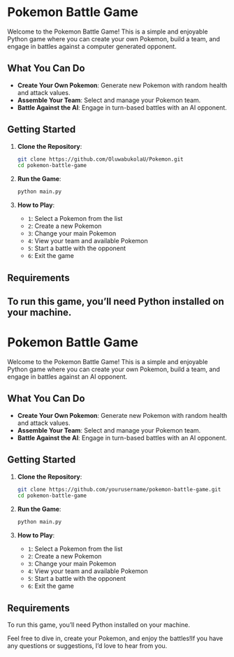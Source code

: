 # Pokemon Battle Game

Welcome to the Pokemon Battle Game! This is a simple and enjoyable Python game where you can create your own Pokemon, build a team, and engage in battles against a computer generated opponent.

## What You Can Do

- **Create Your Own Pokemon**: Generate new Pokemon with random health and attack values.
- **Assemble Your Team**: Select and manage your Pokemon team.
- **Battle Against the AI**: Engage in turn-based battles with an AI opponent.

## Getting Started

1. **Clone the Repository**:

   ```bash
   git clone https://github.com/OluwabukolaU/Pokemon.git
   cd pokemon-battle-game
   ```

2. **Run the Game**:

   ```bash
   python main.py
   ```

3. **How to Play**:
   - `1`: Select a Pokemon from the list
   - `2`: Create a new Pokemon
   - `3`: Change your main Pokemon
   - `4`: View your team and available Pokemon
   - `5`: Start a battle with the opponent
   - `6`: Exit the game

## Requirements

To run this game, you’ll need Python installed on your machine.
---

# Pokemon Battle Game

Welcome to the Pokemon Battle Game! This is a simple and enjoyable Python game where you can create your own Pokemon, build a team, and engage in battles against an AI opponent.

## What You Can Do

- **Create Your Own Pokemon**: Generate new Pokemon with random health and attack values.
- **Assemble Your Team**: Select and manage your Pokemon team.
- **Battle Against the AI**: Engage in turn-based battles with an AI opponent.

## Getting Started

1. **Clone the Repository**:
   ```bash
   git clone https://github.com/yourusername/pokemon-battle-game.git
   cd pokemon-battle-game
   ```

2. **Run the Game**:
   ```bash
   python main.py
   ```

3. **How to Play**:
   - `1`: Select a Pokemon from the list
   - `2`: Create a new Pokemon
   - `3`: Change your main Pokemon
   - `4`: View your team and available Pokemon
   - `5`: Start a battle with the opponent
   - `6`: Exit the game

## Requirements

To run this game, you’ll need Python installed on your machine.



Feel free to dive in, create your Pokemon, and enjoy the battles!If you have any questions or suggestions, I’d love to hear from you.